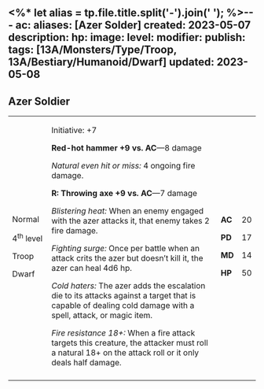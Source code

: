 <%* let alias = tp.file.title.split('-').join(' '); %>---
ac: 
aliases: [Azer Solder]
created: 2023-05-07
description: 
hp: 
image: 
level: 
modifier: 
publish: 
tags: [13A/Monsters/Type/Troop, 13A/Bestiary/Humanoid/Dwarf]
updated: 2023-05-08
---

## Azer Soldier

<table>
<colgroup>
<col style="width: 16%" />
<col style="width: 72%" />
<col style="width: 5%" />
<col style="width: 5%" />
</colgroup>
<tbody>
<tr class="odd">
<td><p>Normal</p>
<p>4<sup>th</sup> level</p>
<p>Troop</p>
<p>Dwarf</p></td>
<td><p>Initiative: +7</p>
<p><strong>Red-hot hammer +9 vs. AC</strong>—8 damage</p>
<p><em>Natural even hit or miss:</em> 4 ongoing fire damage.</p>
<p><strong>R: Throwing axe +9 vs. AC</strong>—7 damage</p>
<p><em>Blistering heat:</em> When an enemy engaged with the azer attacks
it, that enemy takes 2 fire damage.</p>
<p><em>Fighting surge:</em> Once per battle when an attack crits the
azer but doesn’t kill it, the azer can heal 4d6 hp.</p>
<p><em>Cold haters:</em> The azer adds the escalation die to its attacks
against a target that is capable of dealing cold damage with a spell,
attack, or magic item.</p>
<p><em>Fire resistance 18+:</em> When a fire attack targets this
creature, the attacker must roll a natural 18+ on the attack roll or it
only deals half damage.</p></td>
<td><p><strong>AC</strong></p>
<p><strong>PD</strong></p>
<p><strong>MD</strong></p>
<p><strong>HP</strong></p></td>
<td><p>20</p>
<p>17</p>
<p>14</p>
<p>50</p></td>
</tr>
<tr class="even">
<td></td>
<td></td>
<td></td>
<td></td>
</tr>
</tbody>
</table>
